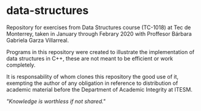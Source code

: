 # data-structures

Repository for exercises from Data Structures course (TC-1018) at Tec de Monterrey, taken in January through Febrary 2020 with Proffesor Bárbara Gabriela Garza Villarreal.

Programs in this repository were created to illustrate the implementation of data structures in C++, these are not meant to be efficient or work completely.

It is responsability of whom clones this repository the good use of it, exempting the author of any obligation in reference to distribution of academic material before the Department of Academic Integrity at ITESM.

*"Knowledge is worthless if not shared."*

